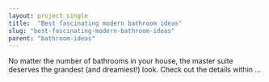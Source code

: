 ```yaml
---
layout: project_single
title:  "Best fascinating modern bathroom ideas"
slug: "best-fascinating-modern-bathroom-ideas"
parent: "bathroom-ideas"
---
```

No matter the number of bathrooms in your house, the master suite deserves the grandest (and dreamiest!) look. Check out the details within ...